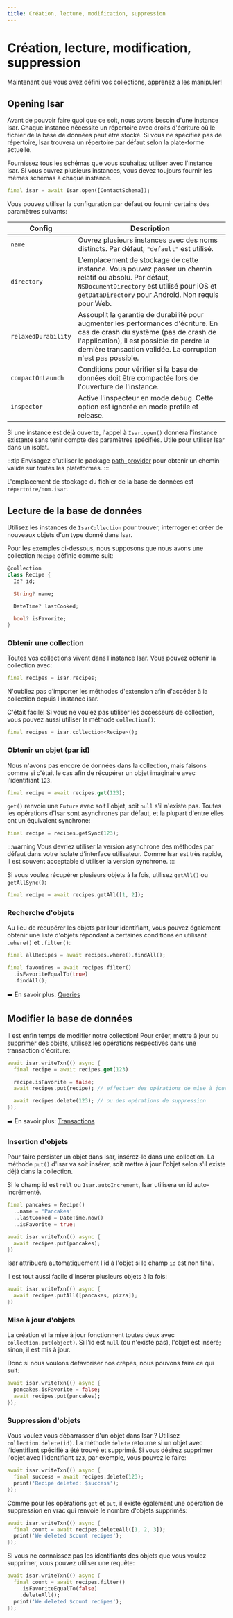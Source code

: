```yaml
---
title: Création, lecture, modification, suppression
---
```


# Création, lecture, modification, suppression

Maintenant que vous avez défini vos collections, apprenez à les manipuler!

## Opening Isar

Avant de pouvoir faire quoi que ce soit, nous avons besoin d'une instance Isar. Chaque instance nécessite un répertoire avec droits d'écriture où le fichier de la base de données peut être stocké. Si vous ne spécifiez pas de répertoire, Isar trouvera un répertoire par défaut selon la plate-forme actuelle.

Fournissez tous les schémas que vous souhaitez utiliser avec l'instance Isar. Si vous ouvrez plusieurs instances, vous devez toujours fournir les mêmes schémas à chaque instance.

```dart
final isar = await Isar.open([ContactSchema]);
```

Vous pouvez utiliser la configuration par défaut ou fournir certains des paramètres suivants:

| Config |  Description |
| -------| -------------|
| `name` | Ouvrez plusieurs instances avec des noms distincts. Par défaut, `"default"` est utilisé. |
| `directory` | L'emplacement de stockage de cette instance. Vous pouvez passer un chemin relatif ou absolu. Par défaut, `NSDocumentDirectory` est utilisé pour iOS et `getDataDirectory` pour Android. Non requis pour Web. |
| `relaxedDurability` | Assouplit la garantie de durabilité pour augmenter les performances d'écriture. En cas de crash du système (pas de crash de l'application), il est possible de perdre la dernière transaction validée. La corruption n'est pas possible. |
| `compactOnLaunch` | Conditions pour vérifier si la base de données doit être compactée lors de l'ouverture de l'instance. |
| `inspector` | Active l'inspecteur en mode debug. Cette option est ignorée en mode profile et release. |

Si une instance est déjà ouverte, l'appel à `Isar.open()` donnera l'instance existante sans tenir compte des paramètres spécifiés. Utile pour utiliser Isar dans un isolat.

:::tip
Envisagez d'utiliser le package [path_provider](https://pub.dev/packages/path_provider) pour obtenir un chemin valide sur toutes les plateformes.
:::

L'emplacement de stockage du fichier de la base de données est `répertoire/nom.isar`.

## Lecture de la base de données

Utilisez les instances de `IsarCollection` pour trouver, interroger et créer de nouveaux objets d'un type donné dans Isar.

Pour les exemples ci-dessous, nous supposons que nous avons une collection `Recipe` définie comme suit:

```dart
@collection
class Recipe {
  Id? id;

  String? name;

  DateTime? lastCooked;

  bool? isFavorite;
}
```

### Obtenir une collection

Toutes vos collections vivent dans l'instance Isar. Vous pouvez obtenir la collection avec:

```dart
final recipes = isar.recipes;
```
N'oubliez pas d'importer les méthodes d'extension afin d'accéder à la collection depuis l'instance isar.

C'était facile! Si vous ne voulez pas utiliser les accesseurs de collection, vous pouvez aussi utiliser la méthode `collection()`:

```dart
final recipes = isar.collection<Recipe>();
```

### Obtenir un objet (par id)

Nous n'avons pas encore de données dans la collection, mais faisons comme si c'était le cas afin de récupérer un objet imaginaire avec l'identifiant `123`.

```dart
final recipe = await recipes.get(123);
```

`get()` renvoie une `Future` avec soit l'objet, soit `null` s'il n'existe pas. Toutes les opérations d'Isar sont asynchrones par défaut, et la plupart d'entre elles ont un équivalent synchrone:

```dart
final recipe = recipes.getSync(123);
```

:::warning
Vous devriez utiliser la version asynchrone des méthodes par défaut dans votre isolate d'interface utilisateur. Comme Isar est très rapide, il est souvent acceptable d'utiliser la version synchrone.
:::

Si vous voulez récupérer plusieurs objets à la fois, utilisez `getAll()` ou `getAllSync()`:

```dart
final recipe = await recipes.getAll([1, 2]);
```

### Recherche d'objets

Au lieu de récupérer les objets par leur identifiant, vous pouvez également obtenir une liste d'objets répondant à certaines conditions en utilisant `.where()` et `.filter()`:

```dart
final allRecipes = await recipes.where().findAll();

final favouires = await recipes.filter()
  .isFavoriteEqualTo(true)
  .findAll();
```

➡️ En savoir plus: [Queries](queries)

## Modifier la base de données

Il est enfin temps de modifier notre collection! Pour créer, mettre à jour ou supprimer des objets, utilisez les opérations respectives dans une transaction d'écriture:

```dart
await isar.writeTxn(() async {
  final recipe = await recipes.get(123)

  recipe.isFavorite = false;
  await recipes.put(recipe); // effectuer des opérations de mise à jour

  await recipes.delete(123); // ou des opérations de suppression
});
```

➡️ En savoir plus: [Transactions](transactions)

### Insertion d'objets

Pour faire persister un objet dans Isar, insérez-le dans une collection. La méthode `put()` d'Isar va soit insérer, soit mettre à jour l'objet selon s'il existe déjà dans la collection.

Si le champ id est `null` ou `Isar.autoIncrement`, Isar utilisera un id auto-incrémenté.

```dart
final pancakes = Recipe()
  ..name = 'Pancakes'
  ..lastCooked = DateTime.now()
  ..isFavorite = true;

await isar.writeTxn(() async {
  await recipes.put(pancakes);
})
```

Isar attribuera automatiquement l'id à l'objet si le champ `id` est non final.

Il est tout aussi facile d'insérer plusieurs objets à la fois:

```dart
await isar.writeTxn(() async {
  await recipes.putAll([pancakes, pizza]);
})
```

### Mise à jour d'objets

La création et la mise à jour fonctionnent toutes deux avec `collection.put(object)`. Si l'id est `null` (ou n'existe pas), l'objet est inséré; sinon, il est mis à jour.

Donc si nous voulons défavoriser nos crêpes, nous pouvons faire ce qui suit:

```dart
await isar.writeTxn(() async {
  pancakes.isFavorite = false;
  await recipes.put(pancakes);
});
```

### Suppression d'objets

Vous voulez vous débarrasser d'un objet dans Isar ? Utilisez `collection.delete(id)`. La méthode `delete` retourne si un objet avec l'identifiant spécifié a été trouvé et supprimé. Si vous désirez supprimer l'objet avec l'identifiant `123`, par exemple, vous pouvez le faire:

```dart
await isar.writeTxn(() async {
  final success = await recipes.delete(123);
  print('Recipe deleted: $success');
});
```

Comme pour les opérations `get` et `put`, il existe également une opération de suppression en vrac qui renvoie le nombre d'objets supprimés:

```dart
await isar.writeTxn(() async {
  final count = await recipes.deleteAll([1, 2, 3]);
  print('We deleted $count recipes');
});
```

Si vous ne connaissez pas les identifiants des objets que vous voulez supprimer, vous pouvez utiliser une requête:

```dart
await isar.writeTxn(() async {
  final count = await recipes.filter()
    .isFavoriteEqualTo(false)
    .deleteAll();
  print('We deleted $count recipes');
});
```
